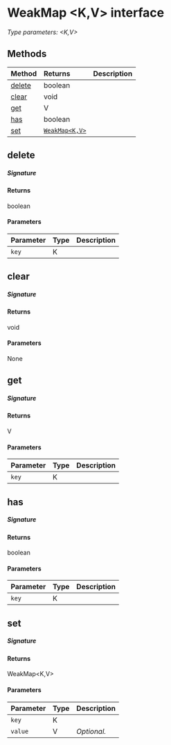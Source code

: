 # WeakMap <K,V> interface



_Type parameters: <K,V>_









## Methods

| Method	   |  Returns	| Description|
|:-------------|:-------|:-----------|
|[delete](#delete~hwgq9)      | boolean |  |
|[clear](#clear~n1pq9)      | void |  |
|[get](#get~xkvg9)      | V |  |
|[has](#has~mnoc9)      | boolean |  |
|[set](#set~9zym9)      | [`WeakMap<K,V>`](WeakMap.md) |  |



## delete



##### Signature

#### Returns
boolean

#### Parameters


| Parameter	   | Type    | Description |
|:-------------|:---------------|:------------|
| `key`    | K |  |


## clear



##### Signature

#### Returns
void

#### Parameters
None


## get



##### Signature

#### Returns
V

#### Parameters


| Parameter	   | Type    | Description |
|:-------------|:---------------|:------------|
| `key`    | K |  |


## has



##### Signature

#### Returns
boolean

#### Parameters


| Parameter	   | Type    | Description |
|:-------------|:---------------|:------------|
| `key`    | K |  |


## set



##### Signature

#### Returns
WeakMap<K,V>

#### Parameters


| Parameter	   | Type    | Description |
|:-------------|:---------------|:------------|
| `key`    | K |  |
| `value`    | V | _Optional._ |

